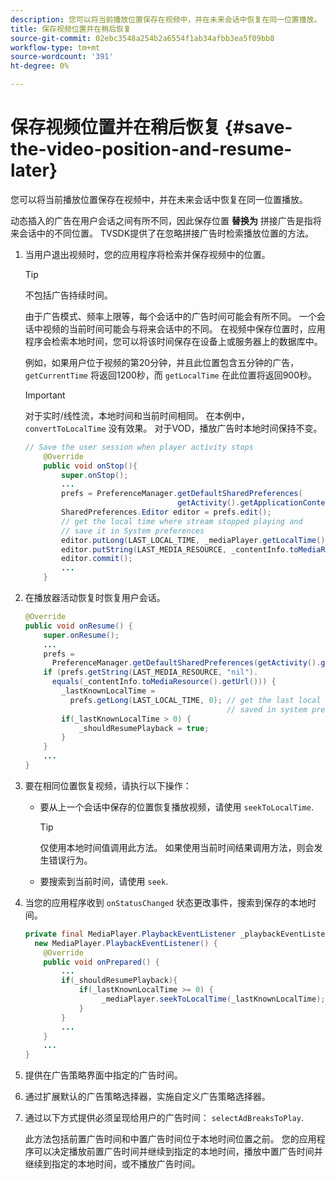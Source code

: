 ```yaml
---
description: 您可以将当前播放位置保存在视频中，并在未来会话中恢复在同一位置播放。
title: 保存视频位置并在稍后恢复
source-git-commit: 02ebc3548a254b2a6554f1ab34afbb3ea5f09bb8
workflow-type: tm+mt
source-wordcount: '391'
ht-degree: 0%

---
```


# 保存视频位置并在稍后恢复 {#save-the-video-position-and-resume-later}

您可以将当前播放位置保存在视频中，并在未来会话中恢复在同一位置播放。

动态插入的广告在用户会话之间有所不同，因此保存位置 **替换为** 拼接广告是指将来会话中的不同位置。 TVSDK提供了在忽略拼接广告时检索播放位置的方法。

1. 当用户退出视频时，您的应用程序将检索并保存视频中的位置。

   >[!TIP]
   >
   >不包括广告持续时间。

   由于广告模式、频率上限等，每个会话中的广告时间可能会有所不同。 一个会话中视频的当前时间可能会与将来会话中的不同。 在视频中保存位置时，应用程序会检索本地时间，您可以将该时间保存在设备上或服务器上的数据库中。

   例如，如果用户位于视频的第20分钟，并且此位置包含五分钟的广告， `getCurrentTime` 将返回1200秒，而 `getLocalTime` 在此位置将返回900秒。

   >[!IMPORTANT]
   >
   >对于实时/线性流，本地时间和当前时间相同。 在本例中， `convertToLocalTime` 没有效果。 对于VOD，播放广告时本地时间保持不变。

   ```java
   // Save the user session when player activity stops 
       @Override 
       public void onStop(){ 
           super.onStop(); 
           ... 
           prefs = PreferenceManager.getDefaultSharedPreferences( 
                                     getActivity().getApplicationContext()); 
           SharedPreferences.Editor editor = prefs.edit(); 
           // get the local time where stream stopped playing and  
           // save it in System preferences 
           editor.putLong(LAST_LOCAL_TIME, _mediaPlayer.getLocalTime());  
           editor.putString(LAST_MEDIA_RESOURCE, _contentInfo.toMediaResource().getUrl()); 
           editor.commit(); 
           ... 
       }
   ```

1. 在播放器活动恢复时恢复用户会话。

   ```java
   @Override 
   public void onResume() { 
       super.onResume(); 
       ... 
       prefs =  
         PreferenceManager.getDefaultSharedPreferences(getActivity().getApplicationContext()); 
       if (prefs.getString(LAST_MEDIA_RESOURCE, "nil"). 
         equals(_contentInfo.toMediaResource().getUrl())) { 
           _lastKnownLocalTime =  
             prefs.getLong(LAST_LOCAL_TIME, 0); // get the last local time  
                                                // saved in system preferences 
           if(_lastKnownLocalTime > 0) { 
               _shouldResumePlayback = true; 
           } 
       } 
       ... 
   } 
   ```

1. 要在相同位置恢复视频，请执行以下操作：

   * 要从上一个会话中保存的位置恢复播放视频，请使用 `seekToLocalTime`.

     >[!TIP]
     >
     >仅使用本地时间值调用此方法。 如果使用当前时间结果调用方法，则会发生错误行为。

   * 要搜索到当前时间，请使用 `seek`.

1. 当您的应用程序收到 `onStatusChanged` 状态更改事件，搜索到保存的本地时间。

   ```java
   private final MediaPlayer.PlaybackEventListener _playbackEventListener =  
     new MediaPlayer.PlaybackEventListener() { 
       @Override 
       public void onPrepared() { 
           ... 
           if(_shouldResumePlayback){ 
               if(_lastKnownLocalTime >= 0) { 
                    _mediaPlayer.seekToLocalTime(_lastKnownLocalTime); 
               } 
           } 
           ... 
       } 
       ... 
   }
   ```

1. 提供在广告策略界面中指定的广告时间。
1. 通过扩展默认的广告策略选择器，实施自定义广告策略选择器。
1. 通过以下方式提供必须呈现给用户的广告时间： `selectAdBreaksToPlay`.

   此方法包括前置广告时间和中置广告时间位于本地时间位置之前。 您的应用程序可以决定播放前置广告时间并继续到指定的本地时间，播放中置广告时间并继续到指定的本地时间，或不播放广告时间。

